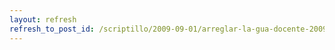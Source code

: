 ```yaml
---
layout: refresh
refresh_to_post_id: /scriptillo/2009-09-01/arreglar-la-gua-docente-2009-2010
---
```


